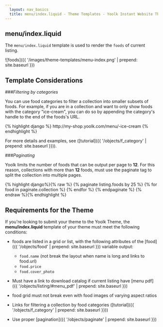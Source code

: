 ```yaml
---
  layout: nav_basics
  title: menu/index.liquid - Theme Templates - Yoolk Instant Website Themes
---
```


<h2 class="section-title">menu/index.liquid</h2>

The `menu/index.liquid` template is used to render the `foods` of current listing.

![foods]({{ '/images/theme-templates/menu-index.png' | prepend: site.baseurl }})

<h2 class="section-title">Template Considerations</h2>

###_Filtering by categories_

You can use food categories to filter a collection into smaller subsets of foods. For example, if you are in a collection and want to only show foods with the category "ice-cream", you can do so by appending the category's handle to the end of the foods's URL.

<div class="panel">
  <div class="panel-body">
{% highlight django %}
http://my-shop.yoolk.com/menu/<food-id>-ice-cream
{% endhighlight %}
  </div>
</div>

For more details and examples, see ([tutorial]({{ '/objects/f_category' | prepend: site.baseurl }})).

###_Paginating_

Yoolk limits the number of foods that can be output per page to **12**. For this reason, collections with more than **12** foods, must use the paginate tag to split the collection into multiple pages.

<div class="panel">
  <div class="panel-body">
    {% highlight django%}{% raw %}
    {% paginate listing.foods by 25 %}
      {% for food in paginate.collection %}
        <!--show food details here -->
      {% endfor %}
    {% endpaginate %}
    {% endraw %}{% endhighlight %}
  </div>
</div>

<h2 class="section-title">Requirements for the Theme</h2>

If you're looking to submit your theme to the Yoolk Theme, the **menu/index.liquid** template of your theme must meet the following conditions:

* foods are listed in a grid or list, with the following attributes of the [food]({{ '/objects/food' | prepend: site.baseurl }}) variable output:

  * `food.name` (not break the layout when name is long and links to food.url)
  * `food.price`
  * `food.cover_photo`

* Must have a link to download catalog if current listing have [menu pdf]({{ '/objects/listing/#menu_pdf' | prepend: site.baseurl }})
* food grid must not break even with food images of varying aspect ratios
* Links for filtering a collection by food categories ([tutorial]({{ '/objects/f_category' | prepend: site.baseurl }}))
* Use proper [pagination]({{ '/objects/paginate' | prepend: site.baseurl }})